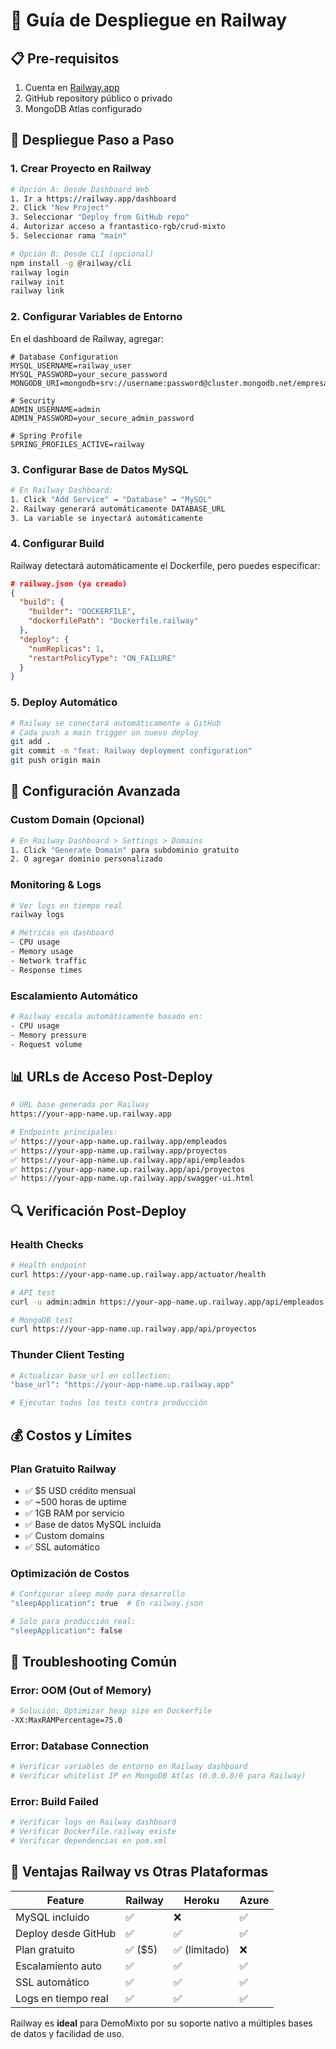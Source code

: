 # 🚀 Guía de Despliegue en Railway

## 📋 **Pre-requisitos**
1. Cuenta en [Railway.app](https://railway.app/)
2. GitHub repository público o privado
3. MongoDB Atlas configurado

## 🎯 **Despliegue Paso a Paso**

### **1. Crear Proyecto en Railway**
```bash
# Opción A: Desde Dashboard Web
1. Ir a https://railway.app/dashboard
2. Click "New Project"
3. Seleccionar "Deploy from GitHub repo"
4. Autorizar acceso a frantastico-rgb/crud-mixto
5. Seleccionar rama "main"

# Opción B: Desde CLI (opcional)
npm install -g @railway/cli
railway login
railway init
railway link
```

### **2. Configurar Variables de Entorno**
En el dashboard de Railway, agregar:

```env
# Database Configuration
MYSQL_USERNAME=railway_user
MYSQL_PASSWORD=your_secure_password
MONGODB_URI=mongodb+srv://username:password@cluster.mongodb.net/empresa

# Security
ADMIN_USERNAME=admin
ADMIN_PASSWORD=your_secure_admin_password

# Spring Profile
SPRING_PROFILES_ACTIVE=railway
```

### **3. Configurar Base de Datos MySQL**
```bash
# En Railway Dashboard:
1. Click "Add Service" → "Database" → "MySQL"
2. Railway generará automáticamente DATABASE_URL
3. La variable se inyectará automáticamente
```

### **4. Configurar Build**
Railway detectará automáticamente el Dockerfile, pero puedes especificar:

```json
# railway.json (ya creado)
{
  "build": {
    "builder": "DOCKERFILE",
    "dockerfilePath": "Dockerfile.railway"
  },
  "deploy": {
    "numReplicas": 1,
    "restartPolicyType": "ON_FAILURE"
  }
}
```

### **5. Deploy Automático**
```bash
# Railway se conectará automáticamente a GitHub
# Cada push a main trigger un nuevo deploy
git add .
git commit -m "feat: Railway deployment configuration"
git push origin main
```

## 🔧 **Configuración Avanzada**

### **Custom Domain (Opcional)**
```bash
# En Railway Dashboard > Settings > Domains
1. Click "Generate Domain" para subdominio gratuito
2. O agregar dominio personalizado
```

### **Monitoring & Logs**
```bash
# Ver logs en tiempo real
railway logs

# Métricas en dashboard
- CPU usage
- Memory usage  
- Network traffic
- Response times
```

### **Escalamiento Automático**
```bash
# Railway escala automáticamente basado en:
- CPU usage
- Memory pressure
- Request volume
```

## 📊 **URLs de Acceso Post-Deploy**

```bash
# URL base generada por Railway
https://your-app-name.up.railway.app

# Endpoints principales:
✅ https://your-app-name.up.railway.app/empleados
✅ https://your-app-name.up.railway.app/proyectos  
✅ https://your-app-name.up.railway.app/api/empleados
✅ https://your-app-name.up.railway.app/api/proyectos
✅ https://your-app-name.up.railway.app/swagger-ui.html
```

## 🔍 **Verificación Post-Deploy**

### **Health Checks**
```bash
# Health endpoint
curl https://your-app-name.up.railway.app/actuator/health

# API test
curl -u admin:admin https://your-app-name.up.railway.app/api/empleados

# MongoDB test  
curl https://your-app-name.up.railway.app/api/proyectos
```

### **Thunder Client Testing**
```bash
# Actualizar base_url en collection:
"base_url": "https://your-app-name.up.railway.app"

# Ejecutar todos los tests contra producción
```

## 💰 **Costos y Límites**

### **Plan Gratuito Railway**
- ✅ $5 USD crédito mensual
- ✅ ~500 horas de uptime
- ✅ 1GB RAM por servicio
- ✅ Base de datos MySQL incluida
- ✅ Custom domains
- ✅ SSL automático

### **Optimización de Costos**
```bash
# Configurar sleep mode para desarrollo
"sleepApplication": true  # En railway.json

# Solo para producción real:
"sleepApplication": false
```

## 🚨 **Troubleshooting Común**

### **Error: OOM (Out of Memory)**
```bash
# Solución: Optimizar heap size en Dockerfile
-XX:MaxRAMPercentage=75.0
```

### **Error: Database Connection**
```bash
# Verificar variables de entorno en Railway dashboard
# Verificar whitelist IP en MongoDB Atlas (0.0.0.0/0 para Railway)
```

### **Error: Build Failed**
```bash
# Verificar logs en Railway dashboard
# Verificar Dockerfile.railway existe
# Verificar dependencias en pom.xml
```

## 🎯 **Ventajas Railway vs Otras Plataformas**

| Feature | Railway | Heroku | Azure |
|---------|---------|---------|--------|
| MySQL incluido | ✅ | ❌ | ✅ |
| Deploy desde GitHub | ✅ | ✅ | ✅ |
| Plan gratuito | ✅ ($5) | ✅ (limitado) | ❌ |
| Escalamiento auto | ✅ | ✅ | ✅ |
| SSL automático | ✅ | ✅ | ✅ |
| Logs en tiempo real | ✅ | ✅ | ✅ |

Railway es **ideal** para DemoMixto por su soporte nativo a múltiples bases de datos y facilidad de uso.